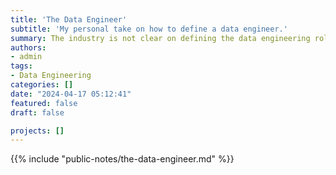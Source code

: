 ```yaml
---
title: 'The Data Engineer'
subtitle: 'My personal take on how to define a data engineer.'
summary: The industry is not clear on defining the data engineering role. This blogpost attempts to provide some ocontext and pragmatic guidelines to facilitate defining this role.
authors:
- admin
tags:
- Data Engineering
categories: []
date: "2024-04-17 05:12:41"
featured: false
draft: false

projects: []
---
```


{{% include "public-notes/the-data-engineer.md" %}}
